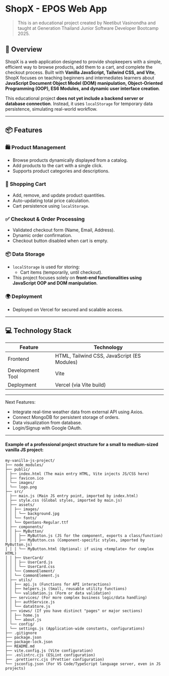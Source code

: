 # ShopX - EPOS Web App

> This is an educational project created by Neetibut Vasinondha and taught at Generation Thailand Junior Software Developer Bootcamp 2025.

## 📌 Overview

ShopX is a web application designed to provide shopkeepers with a simple, efficient way to browse products, add them to a cart, and complete the checkout process. Built with **Vanilla JavaScript, Tailwind CSS, and Vite**, ShopX focuses on teaching beginners and intermediates learners about **JavaScript Document Object Model (DOM) manipulation, Object-Oriented Programming (OOP), ES6 Modules, and dynamic user interface creation**.

This educational project **does not yet include a backend server or database connection**. Instead, it uses `localStorage` for temporary data persistence, simulating real-world workflow.

---

## 📦 Features

### 🛍️ Product Management

- Browse products dynamically displayed from a catalog.
- Add products to the cart with a single click.
- Supports product categories and descriptions.

### 🛒 Shopping Cart

- Add, remove, and update product quantities.
- Auto-updating total price calculation.
- Cart persistence using `localStorage`.

### ✅ Checkout & Order Processing

- Validated checkout form (Name, Email, Address).
- Dynamic order confirmation.
- Checkout button disabled when cart is empty.

### 📦 Data Storage

- `localStorage` is used for storing:
  - Cart items (temporarily, until checkout).
- This project focuses solely on **front-end functionalities using JavaScript OOP and DOM manipulation**.

### 🌍 Deployment

- Deployed on Vercel for secured and scalable access.

---

## 💻 Technology Stack

| Feature          | Technology                                  |
| ---------------- | ------------------------------------------- |
| Frontend         | HTML, Tailwind CSS, JavaScript (ES Modules) |
| Development Tool | Vite                                        |
| Deployment       | Vercel (via Vite build)                     |

---

Next Features:

- Integrate real-time weather data from external API using Axios.
- Connect MongoDB for persistent storage of orders.
- Data visualization from database.
- Login/Signup with Google OAuth.

---

#### Example of a professional project structure for a small to medium-sized vanilla JS project:

```
my-vanilla-js-project/
├── node_modules/
├── public/
│ ├── index.html (The main entry HTML, Vite injects JS/CSS here)
│ ├── favicon.ico
│ └── images/
│ └── logo.png
├── src/
│ ├── main.js (Main JS entry point, imported by index.html)
│ ├── style.css (Global styles, imported by main.js)
│ ├── assets/
│ │ ├── images/
│ │ │ └── background.jpg
│ │ └── fonts/
│ │ └── OpenSans-Regular.ttf
│ ├── components/
│ │ ├── MyButton/
│ │ │ ├── MyButton.js (JS for the component, exports a class/function)
│ │ │ ├── MyButton.css (Component-specific styles, imported by MyButton.js)
│ │ │ └── MyButton.html (Optional: if using <template> for complex HTML)
│ │ ├── UserCard/
│ │ │ ├── UserCard.js
│ │ │ └── UserCard.css
│ │ └── CommonElement/
│ │ └── CommonElement.js
│ ├── utils/
│ │ ├── api.js (Functions for API interactions)
│ │ ├── helpers.js (Small, reusable utility functions)
│ │ └── validation.js (Form or data validation)
│ ├── services/ (For more complex business logic/data handling)
│ │ ├── authService.js
│ │ └── dataStore.js
│ ├── views/ (If you have distinct "pages" or major sections)
│ │ ├── home.js
│ │ └── about.js
│ └── config/
│ └── settings.js (Application-wide constants, configurations)
├── .gitignore
├── package.json
├── package-lock.json
├── README.md
├── vite.config.js (Vite configuration)
├── .eslintrc.cjs (ESLint configuration)
├── .prettierrc.cjs (Prettier configuration)
└── jsconfig.json (For VS Code/TypeScript language server, even in JS projects)
```
